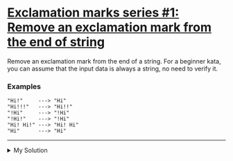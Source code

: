 # [Exclamation marks series #1: Remove an exclamation mark from the end of string](https://www.codewars.com/kata/57fae964d80daa229d000126)

Remove an exclamation mark from the end of a string. For a beginner kata, you can assume that the input data is always a
string, no need to verify it.

### Examples

```
"Hi!"     ---> "Hi"
"Hi!!!"   ---> "Hi!!"
"!Hi"     ---> "!Hi"
"!Hi!"    ---> "!Hi"
"Hi! Hi!" ---> "Hi! Hi"
"Hi"      ---> "Hi"
```

---

<details><summary>My Solution</summary>

```js
function remove(string) {
  return string.slice(-1) === "!" ? string.slice(0, -1) : string;
}
```

</details>
